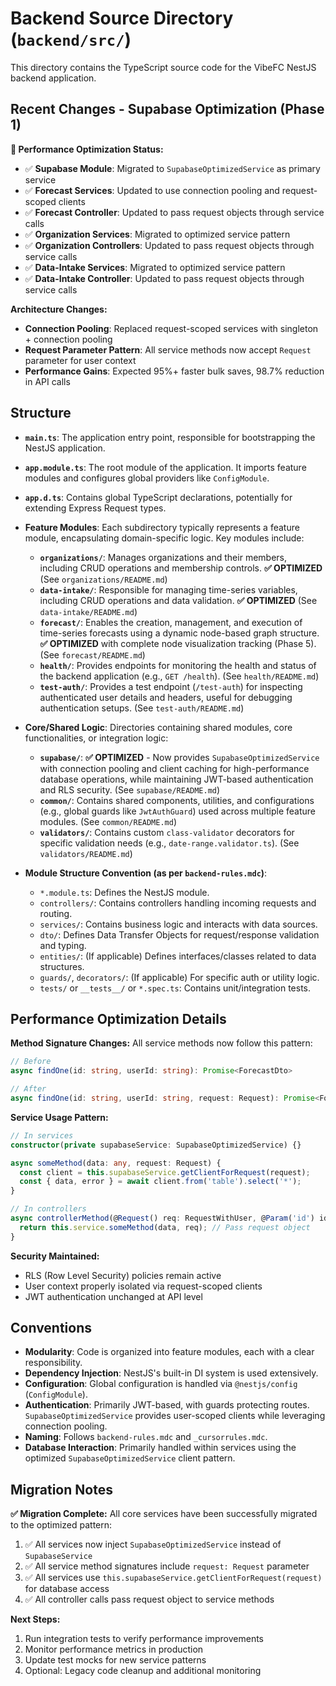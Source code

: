 # Backend Source Directory (`backend/src/`)

This directory contains the TypeScript source code for the VibeFC NestJS backend application.

## Recent Changes - Supabase Optimization (Phase 1)

**🚀 Performance Optimization Status:**
- ✅ **Supabase Module**: Migrated to `SupabaseOptimizedService` as primary service
- ✅ **Forecast Services**: Updated to use connection pooling and request-scoped clients
- ✅ **Forecast Controller**: Updated to pass request objects through service calls  
- ✅ **Organization Services**: Migrated to optimized service pattern
- ✅ **Organization Controllers**: Updated to pass request objects through service calls
- ✅ **Data-Intake Services**: Migrated to optimized service pattern
- ✅ **Data-Intake Controller**: Updated to pass request objects through service calls

**Architecture Changes:**
- **Connection Pooling**: Replaced request-scoped services with singleton + connection pooling
- **Request Parameter Pattern**: All service methods now accept `Request` parameter for user context
- **Performance Gains**: Expected 95%+ faster bulk saves, 98.7% reduction in API calls

## Structure

- **`main.ts`**: The application entry point, responsible for bootstrapping the NestJS application.
- **`app.module.ts`**: The root module of the application. It imports feature modules and configures global providers like `ConfigModule`.
- **`app.d.ts`**: Contains global TypeScript declarations, potentially for extending Express Request types.

- **Feature Modules**: Each subdirectory typically represents a feature module, encapsulating domain-specific logic. Key modules include:
    - **`organizations/`**: Manages organizations and their members, including CRUD operations and membership controls. **✅ OPTIMIZED** (See `organizations/README.md`)
    - **`data-intake/`**: Responsible for managing time-series variables, including CRUD operations and data validation. **✅ OPTIMIZED** (See `data-intake/README.md`)
    - **`forecast/`**: Enables the creation, management, and execution of time-series forecasts using a dynamic node-based graph structure. **✅ OPTIMIZED** with complete node visualization tracking (Phase 5). (See `forecast/README.md`)
    - **`health/`**: Provides endpoints for monitoring the health and status of the backend application (e.g., `GET /health`). (See `health/README.md`)
    - **`test-auth/`**: Provides a test endpoint (`/test-auth`) for inspecting authenticated user details and headers, useful for debugging authentication setups. (See `test-auth/README.md`)

- **Core/Shared Logic**: Directories containing shared modules, core functionalities, or integration logic:
    - **`supabase/`**: **✅ OPTIMIZED** - Now provides `SupabaseOptimizedService` with connection pooling and client caching for high-performance database operations, while maintaining JWT-based authentication and RLS security. (See `supabase/README.md`)
    - **`common/`**: Contains shared components, utilities, and configurations (e.g., global guards like `JwtAuthGuard`) used across multiple feature modules. (See `common/README.md`)
    - **`validators/`**: Contains custom `class-validator` decorators for specific validation needs (e.g., `date-range.validator.ts`). (See `validators/README.md`)

- **Module Structure Convention (as per `backend-rules.mdc`)**:
    - `*.module.ts`: Defines the NestJS module.
    - `controllers/`: Contains controllers handling incoming requests and routing.
    - `services/`: Contains business logic and interacts with data sources.
    - `dto/`: Defines Data Transfer Objects for request/response validation and typing.
    - `entities/`: (If applicable) Defines interfaces/classes related to data structures.
    - `guards/`, `decorators/`: (If applicable) For specific auth or utility logic.
    - `tests/` or `__tests__/` or `*.spec.ts`: Contains unit/integration tests.

## Performance Optimization Details

**Method Signature Changes:**
All service methods now follow this pattern:
```typescript
// Before
async findOne(id: string, userId: string): Promise<ForecastDto>

// After  
async findOne(id: string, userId: string, request: Request): Promise<ForecastDto>
```

**Service Usage Pattern:**
```typescript
// In services
constructor(private supabaseService: SupabaseOptimizedService) {}

async someMethod(data: any, request: Request) {
  const client = this.supabaseService.getClientForRequest(request);
  const { data, error } = await client.from('table').select('*');
}

// In controllers
async controllerMethod(@Request() req: RequestWithUser, @Param('id') id: string) {
  return this.service.someMethod(data, req); // Pass request object
}
```

**Security Maintained:**
- RLS (Row Level Security) policies remain active
- User context properly isolated via request-scoped clients
- JWT authentication unchanged at API level

## Conventions

- **Modularity**: Code is organized into feature modules, each with a clear responsibility.
- **Dependency Injection**: NestJS's built-in DI system is used extensively.
- **Configuration**: Global configuration is handled via `@nestjs/config` (`ConfigModule`).
- **Authentication**: Primarily JWT-based, with guards protecting routes. `SupabaseOptimizedService` provides user-scoped clients while leveraging connection pooling.
- **Naming**: Follows `backend-rules.mdc` and `_cursorrules.mdc`.
- **Database Interaction**: Primarily handled within services using the optimized `SupabaseOptimizedService` client pattern.

## Migration Notes

**✅ Migration Complete:**
All core services have been successfully migrated to the optimized pattern:
1. ✅ All services now inject `SupabaseOptimizedService` instead of `SupabaseService`  
2. ✅ All service method signatures include `request: Request` parameter
3. ✅ All services use `this.supabaseService.getClientForRequest(request)` for database access
4. ✅ All controller calls pass request object to service methods

**Next Steps:**
1. Run integration tests to verify performance improvements
2. Monitor performance metrics in production
3. Update test mocks for new service patterns
4. Optional: Legacy code cleanup and additional monitoring 